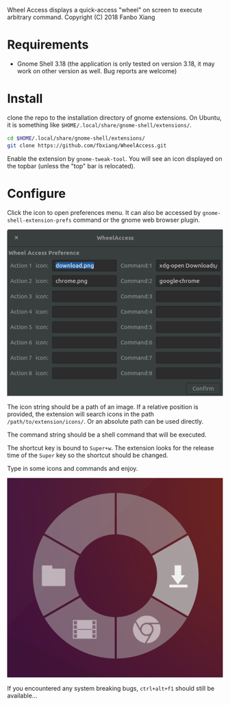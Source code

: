 Wheel Access displays a quick-access "wheel" on screen to execute arbitrary
command. Copyright (C) 2018 Fanbo Xiang

# Requirements
- Gnome Shell 3.18 (the application is only tested on version 3.18, it may work
  on other version as well. Bug reports are welcome)

# Install
clone the repo to the installation directory of gnome extensions. On Ubuntu, it
is something like `$HOME/.local/share/gnome-shell/extensions/`.
```sh
cd $HOME/.local/share/gnome-shell/extensions/
git clone https://github.com/fbxiang/WheelAccess.git
```

Enable the extension by `gnome-tweak-tool`. You will see an icon displayed on
the topbar (unless the "top" bar is relocated).

# Configure
Click the icon to open preferences menu. It can also be accessed by
`gnome-shell-extension-prefs` command or the gnome web browser plugin.

![](images/preferences.png)

The icon string should be a path of an image. If a relative position is
provided, the extension will search icons in the path
`/path/to/extension/icons/`. Or an absolute path can be used directly.

The command string should be a shell command that will be executed.

The shortcut key is bound to `Super+w`. The extension looks for the release time
of the `Super` key so the shortcut should be changed.

Type in some icons and commands and enjoy.

![](images/screenshot.png)


If you encountered any system breaking bugs, `ctrl+alt+f1` should still be available...
